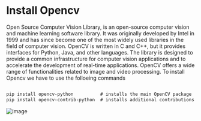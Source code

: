 # Install Opencv

Open Source Computer Vision Library, is an open-source computer vision and machine learning software library. It was originally developed by Intel in 1999 and has since become one of the most widely used libraries in the field of computer vision. OpenCV is written in C and C++, but it provides interfaces for Python, Java, and other languages. The library is designed to provide a common infrastructure for computer vision applications and to accelerate the development of real-time applications. OpenCV offers a wide range of functionalities related to image and video processing. To install Opencv we have to use the folloeing commands

```diff

pip install opencv-python          # installs the main OpenCV package
pip install opencv-contrib-python  # installs additional contributions that are not included in the main package

```
![image](https://github.com/HoNtErBoT/01_python/assets/109785046/70a8eb08-03f6-4f4b-a6b9-ac743810b40d)

